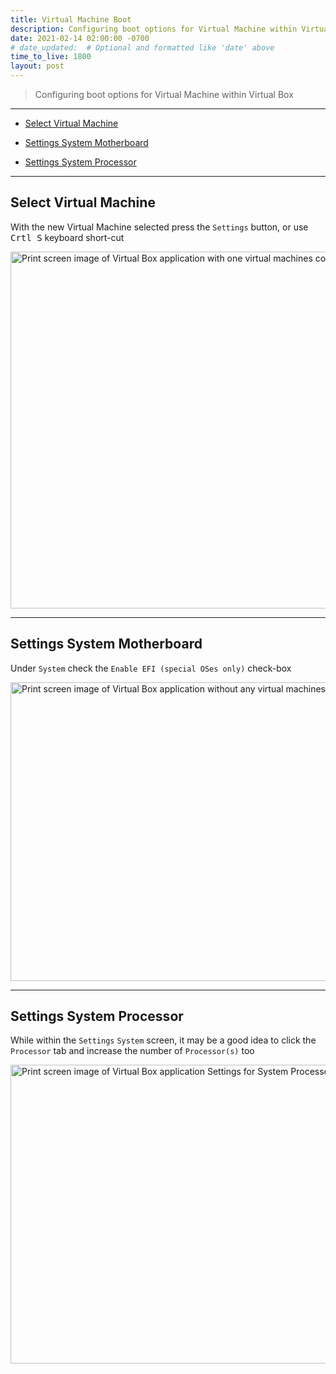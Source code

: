 ```yaml
---
title: Virtual Machine Boot
description: Configuring boot options for Virtual Machine within Virtual Box
date: 2021-02-14 02:00:00 -0700
# date_updated:  # Optional and formatted like 'date' above
time_to_live: 1800
layout: post
---
```




> Configuring boot options for Virtual Machine within Virtual Box


---


- [Select Virtual Machine][heading__select_virtual_machine]

- [Settings System Motherboard][heading__settings_system_motherboard]

- [Settings System Processor][heading__settings_system_processor]


---



## Select Virtual Machine
[heading__select_virtual_machine]: #select-virtual-machine


With the new Virtual Machine selected press the `Settings` button, or use <kbd>Crtl S</kbd> keyboard short-cut


<picture>
  <source type="image/avif"
          scrset="{{ 'assets/print-screen/virtual-box/shared/select-virtual-machine/select-virtual-machine.avif' | absolute_url }}" />
  <source type="image/jpeg"
          scrset="{{ 'assets/print-screen/virtual-box/shared/select-virtual-machine/select-virtual-machine.jpeg' | absolute_url }}" />
  <source type="image/png"
          scrset="{{ 'assets/print-screen/virtual-box/shared/select-virtual-machine/select-virtual-machine.png' | absolute_url }}" />
  <source type="image/webp"
          scrset="{{ 'assets/print-screen/virtual-box/shared/select-virtual-machine/select-virtual-machine.webp' | absolute_url }}" />
  <img alt="Print screen image of Virtual Box application with one virtual machines configured"
       loading="lazy"
       decoding="async"
       width="960"
       height="571"
       src="{{ 'assets/print-screen/virtual-box/shared/select-virtual-machine/select-virtual-machine.jpeg' | absolute_url }}" />
</picture>


______


## Settings System Motherboard
[heading__settings_system_motherboard]: #settings-system-motherboard


Under `System` check the `Enable EFI (special OSes only)` check-box


<picture>
  <source type="image/avif"
          scrset="{{ 'assets/print-screen/virtual-box/virtual-machine-boot/settings-system-motherboard/settings-system-motherboard.avif' | absolute_url }}" />
  <source type="image/jpeg"
          scrset="{{ 'assets/print-screen/virtual-box/virtual-machine-boot/settings-system-motherboard/settings-system-motherboard.jpeg' | absolute_url }}" />
  <source type="image/png"
          scrset="{{ 'assets/print-screen/virtual-box/virtual-machine-boot/settings-system-motherboard/settings-system-motherboard.png' | absolute_url }}" />
  <source type="image/webp"
          scrset="{{ 'assets/print-screen/virtual-box/virtual-machine-boot/settings-system-motherboard/settings-system-motherboard.webp' | absolute_url }}" />
  <img alt="Print screen image of Virtual Box application without any virtual machines configured"
       loading="lazy"
       decoding="async"
       width="758"
       height="478"
       src="{{ 'assets/print-screen/virtual-box/virtual-machine-boot/settings-system-motherboard/settings-system-motherboard.jpeg' | absolute_url }}" />
</picture>


______


## Settings System Processor
[heading__settings_system_processor]: #settings-system-processor


While within the `Settings` `System` screen, it may be a good idea to click the `Processor` tab and increase the number of `Processor(s)` too


<picture>
  <source type="image/avif"
          scrset="{{ 'assets/print-screen/virtual-box/virtual-machine-boot/settings-system-processor/settings-system-processor.avif' | absolute_url }}" />
  <source type="image/jpeg"
          scrset="{{ 'assets/print-screen/virtual-box/virtual-machine-boot/settings-system-processor/settings-system-processor.jpeg' | absolute_url }}" />
  <source type="image/png"
          scrset="{{ 'assets/print-screen/virtual-box/virtual-machine-boot/settings-system-processor/settings-system-processor.png' | absolute_url }}" />
  <source type="image/webp"
          scrset="{{ 'assets/print-screen/virtual-box/virtual-machine-boot/settings-system-processor/settings-system-processor.webp' | absolute_url }}" />
  <img alt="Print screen image of Virtual Box application Settings for System Processor"
       loading="lazy"
       decoding="async"
       width="758"
       height="478"
       src="{{ 'assets/print-screen/virtual-box/virtual-machine-boot/settings-system-processor/settings-system-processor.jpeg' | absolute_url }}" />
</picture>

